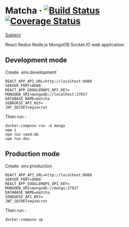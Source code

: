 # Matcha &middot; [![Build Status](https://travis-ci.com/sevngo/webapp.svg?branch=master)](https://travis-ci.com/sevngo/webapp) [![Coverage Status](https://coveralls.io/repos/github/sevngo/webapp/badge.svg?branch=master)](https://coveralls.io/github/sevngo/webapp?branch=master)

[Subject](https://github.com/sevngo/Matcha/blob/master/subject.pdf)

React Redux Node.js MongoDB Socket.IO web application

## Development mode

Create .env.development

```
REACT_APP_API_URL=http://localhost:8080
SERVER_PORT=8080
REACT_APP_GOOGLEMAPS_API_KEY=
MONGODB_URI=mongodb://localhost:27017
DATABASE_NAME=matcha
SENDGRID_API_KEY=
JWT_SECRET=mysecret
```

Then run :

```
docker-compose run -d mongo
npm i
npm run seed:db
npm run dev
```

## Production mode

Create .env.production

```
REACT_APP_API_URL=http://localhost:8080
SERVER_PORT=8080
REACT_APP_GOOGLEMAPS_API_KEY=
MONGODB_URI=mongodb://mongo:27017
DATABASE_NAME=matcha
SENDGRID_API_KEY=
JWT_SECRET=mysecret
```

Then run :

```
docker-compose up
```
